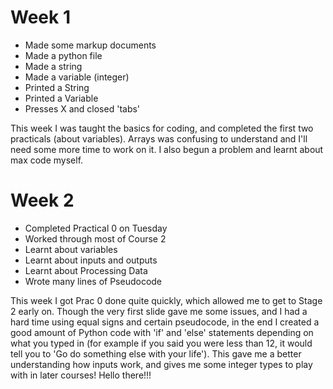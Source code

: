 # Week 1
 - Made some markup documents
 - Made a python file
 - Made a string
 - Made a variable (integer)
 - Printed a String
 - Printed a Variable
 - Presses X and closed 'tabs'

 This week I was taught the basics for coding, and completed the first two practicals (about variables). Arrays was confusing to understand and I'll need some more time to work on it. I also begun a problem and learnt about max code myself.

# Week 2
- Completed Practical 0 on Tuesday
- Worked through most of Course 2
- Learnt about variables
- Learnt about inputs and outputs
- Learnt about Processing Data
- Wrote many lines of Pseudocode

This week I got Prac 0 done quite quickly, which allowed me to get to Stage 2 early on. Though the very first slide gave me some issues, and I had a hard time using equal signs and certain pseudocode, in the end I created a good amount of Python code with 'if' and 'else' statements depending on what you typed in (for example if you said you were less than 12, it would tell you to 'Go do something else with your life'). This gave me a better understanding how inputs work, and gives me some integer types to play with in later courses! Hello there!!!